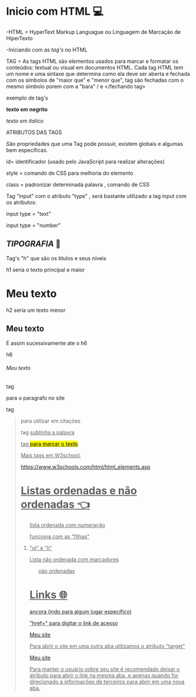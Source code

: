 # Inicio com HTML :computer:

-HTML = HyperText Markup Languague ou Linguagem de Marcação de HiperTexto

-Iniciando com as _tag's_ no HTML

TAG = As tags HTML são elementos usados para marcar e formatar os conteúdos: textual ou visual em documentos HTML. Cada tag HTML tem um nome e uma sintaxe que determina como ela deve ser aberta e fechada com os simbolos de "maior que" e "menor que", tag são fechadas com o mesmo simbolo porem com a "bara"  /  <abrindo tag> e </fechando tag>

exemplo de tag's

<title>
    Tag de titulo 
</title>

<strong>texto em negrito </strong>

<i> texto em italico </i>



ATRIBUTOS DAS TAGS

São propriedades que uma Tag pode possuir, existem globais e algumas bem específicas.

id= identificador (usado pelo JavaScript para realizar alterações)

style = comando de CSS para melhoria do elemento

class = padronizar determinada palavra , comando de CSS



Tag "input" com o atributo "type" , será bastante utilizado a tag input com os atributos:

input type = "text"

input type = "number"



## *TIPOGRAFIA* :book:



Tag's "h" que são os titulos e seus níveis 

h1 seria o texto principal e maior 

<h1> Meu texto </h1>



h2 seria um texto menor 

<h2> Meu texto </h2>

E assim sucessivamente ate o h6

h6

<h6> Meu texto</h6>



tag  <p>  para o paragrafo no site

tag <blockquote> para utilizar em citações

tag <u> sublinha a palavra 

tag <mark> para marcar o texto



Mais tags em W3school:

https://www.w3schools.com/html/html_elements.asp



# Listas ordenadas e não ordenadas :point_left:

<ol> lista ordenada  com numeração 

funciona com as "filhas" <li>

"ol" e "li"



Lista não ordenada com marcadores

<ul> não ordenadas

</ul>



# Links :globe_with_meridians:

<a> ancora (indo para algum lugar específico)

"href=" para digitar o link de acesso

<a href= "meu site.com"> Meu site </a> 

Para abrir o site em uma outra aba utilizamos o atributo "target"

<a href= "meu site.com" target= "_blank"> Meu site </a> 



Para manter o usuário sobre seu site é recomendado deixar o atributo para abrir o link na mesma aba, e apenas quando for direcionado a informações de terceiros para abrir em uma nova aba.